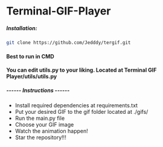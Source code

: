 # Terminal-GIF-Player
##### Installation:
```bash
git clone https://github.com/Jedddy/tergif.git
```
#### Best to run in CMD
#### You can edit utils.py to your liking. Located at Terminal GIF Player/utils/utils.py

##### ------ Instructions ------ #
* Install required dependencies at requirements.txt<br>
* Put your desired GIF to the gif folder located at ./gifs/<br>
* Run the main.py file<br>
* Choose your GIF image<br>
* Watch the animation happen!<br>
* Star the repository!!!

